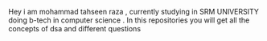Hey i am mohammad tahseen raza , currently studying in SRM UNIVERSITY doing b-tech in computer science . In this repositories you will get all the concepts of dsa and different questions 
